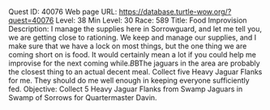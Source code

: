 Quest ID: 40076
Web page URL: https://database.turtle-wow.org/?quest=40076
Level: 38
Min Level: 30
Race: 589
Title: Food Improvision
Description: I manage the supplies here in Sorrowguard, and let me tell you, we are getting close to rationing. We keep and manage our supplies, and I make sure that we have a lock on most things, but the one thing we are coming short on is food. It would certainly mean a lot if you could help me improvise for the next coming while.$B$BThe jaguars in the area are probably the closest thing to an actual decent meal. Collect five Heavy Jaguar Flanks for me. They should do me well enough in keeping everyone sufficiently fed.
Objective: Collect 5 Heavy Jaguar Flanks from Swamp Jaguars in Swamp of Sorrows for Quartermaster Davin.
